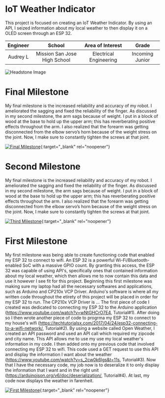 ﻿# IoT Weather Indicator
This project is focused on creating an IoT Weather Indicator. By using an API, I seized information about my local weather to then display it on a OLED screen through an ESP 32.

| **Engineer** | **School** | **Area of Interest** | **Grade** |
|:--:|:--:|:--:|:--:|
| Audrey L | Mission San Jose High School | Electrical Engineering | Incoming Junior

![Headstone Image](https://bluestampengineering.com/wp-content/uploads/2016/05/improve.jpg)
  
# Final Milestone
My final milestone is the increased reliability and accuracy of my robot. I ameliorated the sagging and fixed the reliability of the finger. As discussed in my second milestone, the arm sags because of weight. I put in a block of wood at the base to hold up the upper arm; this has reverberating positive effects throughout the arm. I also realized that the forearm was getting disconnected from the elbow servo’s horn because of the weight stress on the joint. Now, I make sure to constantly tighten the screws at that joint. 

[![Final Milestone](https://res.cloudinary.com/marcomontalbano/image/upload/v1612573869/video_to_markdown/images/youtube--F7M7imOVGug-c05b58ac6eb4c4700831b2b3070cd403.jpg )](https://www.youtube.com/watch?v=F7M7imOVGug&feature=emb_logo "Final Milestone"){:target="_blank" rel="noopener"}

# Second Milestone
My final milestone is the increased reliability and accuracy of my robot. I ameliorated the sagging and fixed the reliability of the finger. As discussed in my second milestone, the arm sags because of weight. I put in a block of wood at the base to hold up the upper arm; this has reverberating positive effects throughout the arm. I also realized that the forearm was getting disconnected from the elbow servo’s horn because of the weight stress on the joint. Now, I make sure to constantly tighten the screws at that joint.

[![Third Milestone](https://res.cloudinary.com/marcomontalbano/image/upload/v1612574014/video_to_markdown/images/youtube--y3VAmNlER5Y-c05b58ac6eb4c4700831b2b3070cd403.jpg)](https://www.youtube.com/watch?v=y3VAmNlER5Y&feature=emb_logo "Second Milestone"){:target="_blank" rel="noopener"}
# First Milestone
  

My first milestone was being able to create functioning code that enabled my ESP 32 to connect to wifi. An ESP 32 is a powerful Wi-Fi/Bluetooth-enabled SoC with a massive GPIO count. By granting this access, the ESP 32 was capable of using API's, specifically ones that contained information about my local weather, which then allows me to now contain this data and use it however I see fit for this project. Beginning this first milestone was making sure my laptop had all the necessary softwares and applications, such as Arduino and CP210x VCP Driver. Arduino's software is where all my written code throughout the etirety of this project will be placed in order for my ESP 32 to run. The CP210x VCP Driver is ... The first piece of code I created was dedicated to connecting my ESP 32 to the Arduino application (https://www.youtube.com/watch?v=wNtGHCrO7E4, Tutorial#1). After doing so I then wrote another piece of code to progrma my ESP 32 to connect to my house's wifi (https://techtutorialsx.com/2017/04/24/esp32-connecting-to-a-wifi-network/, Tutorial#2). By using a website called Open Weather, I created an API password and used an API call which required my zipcode and city name. This API allows me to use my use my local weather's information in my code. I then added onto my previous code that involved connecting my ESP 32 to wifi. This code used a GET request to use this API and display the information I want about the weather (https://www.youtube.com/watch?v=s_2cw0k6lgs&t=11s, Tutorial#3). Now that I have the necessary code, my job now is to deseralize it to only display the information that I want and in the right unit (https://arduinojson.org/v6/doc/deserialization/, Tutorial#4). At last, my code now displays the weather in farenheit. 


[![First Milestone](https://res.cloudinary.com/marcomontalbano/image/upload/v1612574117/video_to_markdown/images/youtube--CaCazFBhYKs-c05b58ac6eb4c4700831b2b3070cd403.jpg)](https://www.youtube.com/watch?v=CaCazFBhYKs "First Milestone"){:target="_blank" rel="noopener"}
